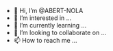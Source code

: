 - 👋 Hi, I’m @ABERT-NOLA
- 👀 I’m interested in ...
- 🌱 I’m currently learning ...
- 💞️ I’m looking to collaborate on ...
- 📫 How to reach me ...

<!---
ABERT-NOLA/ABERT-NOLA is a ✨ special ✨ repository because its `README.md` (this file) appears on your GitHub profile.
You can click the Preview link to take a look at your changes.
--->

